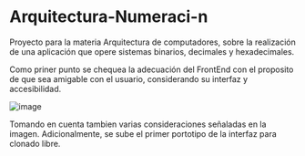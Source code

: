 # Arquitectura-Numeraci-n
Proyecto para la materia Arquitectura de computadores, sobre la realización de una aplicación que opere sistemas binarios, decimales y hexadecimales.

Como priner punto se chequea la adecuación del FrontEnd con el proposito de que sea amigable con el usuario, considerando su interfaz y accesibilidad.

![image](https://github.com/Nub-e/Arquitectura-Numeraci-n/assets/169959926/fcbc1e64-92f6-48a8-b033-869bc70c4e38)

Tomando en cuenta tambien varias consideraciones señaladas en la imagen.
Adicionalmente, se sube el primer portotipo de la interfaz para clonado libre.

